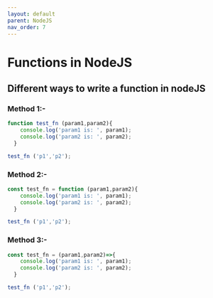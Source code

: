 ```yaml
---
layout: default
parent: NodeJS
nav_order: 7
---
```

# Functions in NodeJS

## Different ways to write a function in nodeJS

### Method 1:-

```js
function test_fn (param1,param2){
    console.log('param1 is: ', param1);
    console.log('param2 is: ', param2);
  }

test_fn ('p1','p2');
```

### Method 2:-

```js
const test_fn = function (param1,param2){
    console.log('param1 is: ', param1);
    console.log('param2 is: ', param2);
  }

test_fn ('p1','p2');
```

### Method 3:-

```js
const test_fn = (param1,param2)=>{
    console.log('param1 is: ', param1);
    console.log('param2 is: ', param2);
  }

test_fn ('p1','p2');
```
